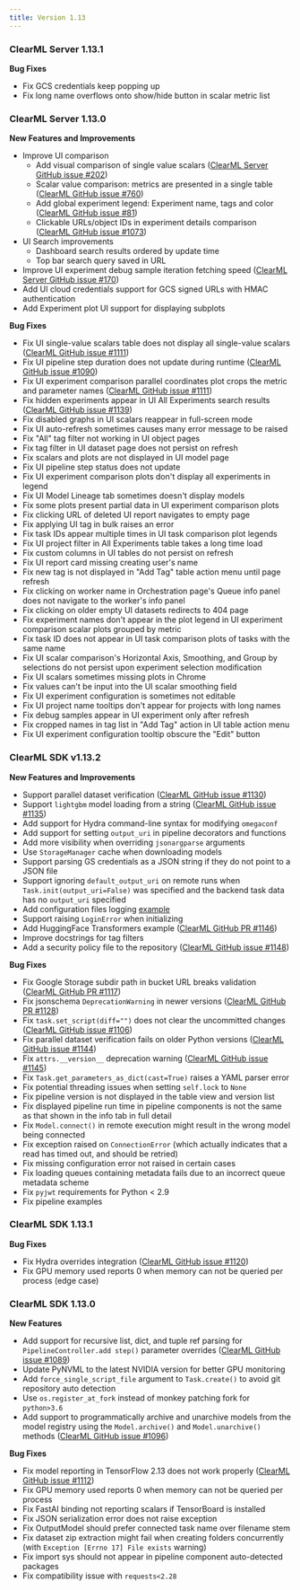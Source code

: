 ```yaml
---
title: Version 1.13
---
```


### ClearML Server 1.13.1

**Bug Fixes**
* Fix GCS credentials keep popping up
* Fix long name overflows onto show/hide button in scalar metric list

### ClearML Server 1.13.0 

**New Features and Improvements**
* Improve UI comparison
  * Add visual comparison of single value scalars ([ClearML Server GitHub issue #202](https://github.com/allegroai/clearml-server/issues/202))
  * Scalar value comparison: metrics are presented in a single table ([ClearML GitHub issue #760](https://github.com/allegroai/clearml/issues/760))
  * Add global experiment legend: Experiment name, tags and color ([ClearML GitHub issue #81](https://github.com/allegroai/clearml/issues/81))
  * Clickable URLs/object IDs in experiment details comparison ([ClearML GitHub issue #1073](https://github.com/allegroai/clearml/issues/1073))
* UI Search improvements
  * Dashboard search results ordered by update time
  * Top bar search query saved in URL
* Improve UI experiment debug sample iteration fetching speed ([ClearML Server GitHub issue #170](https://github.com/allegroai/clearml-server/issues/170))
* Add UI cloud credentials support for GCS signed URLs with HMAC authentication
* Add Experiment plot UI support for displaying subplots

**Bug Fixes**
* Fix UI single-value scalars table does not display all single-value scalars ([ClearML GitHub issue #1111](https://github.com/allegroai/clearml/issues/1111))
* Fix UI pipeline step duration does not update during runtime ([ClearML GitHub issue #1090](https://github.com/allegroai/clearml/issues/1090))
* Fix UI experiment comparison parallel coordinates plot crops the metric and parameter names ([ClearML GitHub issue #1111](https://github.com/allegroai/clearml/issues/1111))
* Fix hidden experiments appear in UI All Experiments search results ([ClearML GitHub issue #1139](https://github.com/allegroai/clearml/issues/1139))
* Fix disabled graphs in UI scalars reappear in full-screen mode
* Fix UI auto-refresh sometimes causes many error message to be raised
* Fix "All" tag filter not working in UI object pages
* Fix tag filter in UI dataset page does not persist on refresh
* Fix scalars and plots are not displayed in UI model page
* Fix UI pipeline step status does not update
* Fix UI experiment comparison plots don't display all experiments in legend
* Fix UI Model Lineage tab sometimes doesn't display models
* Fix some plots present partial data in UI experiment comparison plots
* Fix clicking URL of deleted UI report navigates to empty page
* Fix applying UI tag in bulk raises an error
* Fix task IDs appear multiple times in UI task comparison plot legends
* Fix UI project filter in All Experiments table takes a long time load
* Fix custom columns in UI tables do not persist on refresh
* Fix UI report card missing creating user's name
* Fix new tag is not displayed in "Add Tag" table action menu until page refresh
* Fix clicking on worker name in Orchestration page's Queue info panel does not navigate to the worker's info panel
* Fix clicking on older empty UI datasets redirects to 404 page
* Fix experiment names don't appear in the plot legend in UI experiment comparison scalar plots grouped by metric
* Fix task ID does not appear in UI task comparison plots of tasks with the same name
* Fix UI scalar comparison's Horizontal Axis, Smoothing, and Group by selections do not persist upon experiment selection modification
* Fix UI scalars sometimes missing plots in Chrome
* Fix values can't be input into the UI scalar smoothing field
* Fix UI experiment configuration is sometimes not editable
* Fix UI project name tooltips don't appear for projects with long names
* Fix debug samples appear in UI experiment only after refresh
* Fix cropped names in tag list in "Add Tag" action in UI table action menu
* Fix UI experiment configuration tooltip obscure the "Edit" button

### ClearML SDK v1.13.2

**New Features and Improvements**

* Support parallel dataset verification ([ClearML GitHub issue #1130](https://github.com/allegroai/clearml/issues/1130))
* Support `lightgbm` model loading from a string ([ClearML GitHub issue #1135](https://github.com/allegroai/clearml/issues/1135))
* Add support for Hydra command-line syntax for modifying `omegaconf`
* Add support for setting `output_uri` in pipeline decorators and functions
* Add more visibility when overriding `jsonargparse` arguments
* Use `StorageManager` cache when downloading models
* Support parsing GS credentials as a JSON string if they do not point to a JSON file
* Support ignoring `default_output_uri` on remote runs when `Task.init(output_uri=False)` was specified and the backend task data has no `output_uri` specified
* Add configuration files logging [example](https://github.com/allegroai/clearml/blob/e6f1cc8a5c65f7007cf6452745d09795e776a548/examples/reporting/config_files.py)
* Support raising `LoginError` when initializing
* Add HuggingFace Transformers example ([ClearML GitHub PR #1146](https://github.com/allegroai/clearml/pull/1146))
* Improve docstrings for tag filters
* Add a security policy file to the repository ([ClearML GitHub issue #1148](https://github.com/allegroai/clearml/issues/1148))


**Bug Fixes**
* Fix Google Storage subdir path in bucket URL breaks validation ([ClearML GitHub PR #1117](https://github.com/allegroai/clearml/pull/1117))
* Fix jsonschema `DeprecationWarning` in newer versions ([ClearML GitHub PR #1128](https://github.com/allegroai/clearml/pull/1128))
* Fix `task.set_script(diff="")` does not clear the uncommitted changes ([ClearML GitHub issue #1106](https://github.com/allegroai/clearml/issues/1106))
* Fix parallel dataset verification fails on older Python versions ([ClearML GitHub issue #1144](https://github.com/allegroai/clearml/issues/1144))
* Fix `attrs.__version__` deprecation warning ([ClearML GitHub issue #1145](https://github.com/allegroai/clearml/issues/1145))
* Fix `Task.get_parameters_as_dict(cast=True)` raises a YAML parser error
* Fix potential threading issues when setting `self.lock` to `None`
* Fix pipeline version is not displayed in the table view and version list
* Fix displayed pipeline run time in pipeline components is not the same as that shown in the info tab in full detail
* Fix `Model.connect()` in remote execution might result in the wrong model being connected
* Fix exception raised on `ConnectionError` (which actually indicates that a read has timed out, and should be retried)
* Fix missing configuration error not raised in certain cases
* Fix loading queues containing metadata fails due to an incorrect queue metadata scheme
* Fix `pyjwt` requirements for Python < 2.9
* Fix pipeline examples

### ClearML SDK 1.13.1

**Bug Fixes**
* Fix Hydra overrides integration ([ClearML GitHub issue #1120](https://github.com/allegroai/clearml/issues/1120))
* Fix GPU memory used reports 0 when memory can not be queried per process (edge case)

### ClearML SDK 1.13.0

**New Features**
* Add support for recursive list, dict, and tuple ref parsing for `PipelineController.add step()` parameter overrides ([ClearML GitHub issue #1089](https://github.com/allegroai/clearml/issues/1089))
* Update PyNVML to the latest NVIDIA version for better GPU monitoring
* Add `force_single_script_file` argument to `Task.create()` to avoid git repository auto detection
* Use `os.register_at_fork` instead of monkey patching fork for `python>3.6`
* Add support to programmatically archive and unarchive models from the model registry using the `Model.archive()` and 
`Model.unarchive()` methods ([ClearML GitHub issue #1096](https://github.com/allegroai/clearml/issues/1096))

**Bug Fixes**
* Fix model reporting in TensorFlow 2.13 does not work properly ([ClearML GitHub issue #1112](https://github.com/allegroai/clearml/issues/1112))
* Fix GPU memory used reports 0 when memory can not be queried per process
* Fix FastAI binding not reporting scalars if TensorBoard is installed
* Fix JSON serialization error does not raise exception
* Fix OutputModel should prefer connected task name over filename stem
* Fix dataset zip extraction might fail when creating folders concurrently (with `Exception [Errno 17] File exists` warning)
* Fix import sys should not appear in pipeline component auto-detected packages
* Fix compatibility issue with `requests<2.28`